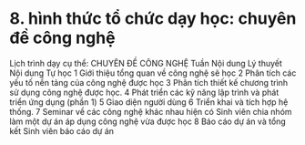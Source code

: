 # 8. hình thức tổ chức dạy học: chuyên đề công nghệ
Lịch trình dạy cụ thể: CHUYÊN ĐỀ CÔNG NGHỆ Tuần Nội dung Lý thuyết Nội dung Tự học 1 Giới thiệu tổng quan về công nghệ sẽ học
2 Phân tích các yếu tố nền tảng của công nghệ được học
3 Phân tích thiết kế chương trình sử dụng công nghệ được học.
4 Phát triển các kỹ năng lập trình và phát triển ứng dụng (phần 1)
5 Giao diện người dùng
6 Triển khai và tích hợp hệ thống.
7 Seminar về các công nghệ khác nhau hiện có Sinh viên chia nhóm làm một dự án áp dụng công nghệ vừa được học
8 Báo cáo dự án và tổng kết Sinh viên báo cáo dự án
